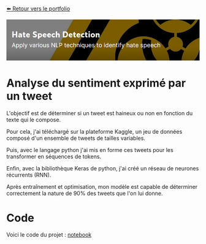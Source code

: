 [:arrow_left: Retour vers le portfolio](https://github.com/ThibaultLanthiez/Portfolio)

<img src="https://github.com/ThibaultLanthiez/Analyse-sentiment-tweet/blob/main/image-dataset.PNG" width="100%" and height="80%"/>

# Analyse du sentiment exprimé par un tweet

L'objectif est de déterminer si un tweet est haineux ou non en fonction du texte qui le compose.

Pour cela, j'ai téléchargé sur la plateforme Kaggle, un jeu de données composé d'un ensemble de tweets de tailles variables.

Puis, avec le langage python j'ai mis en forme ces tweets pour les transformer en séquences de tokens.

Enfin, avec la bibliothèque Keras de python, j'ai créé un réseau de neurones récurrents (RNN). 

Après entraînement et optimisation, mon modèle est capable de déterminer correctement la nature de 90% des tweets que l'on lui donne.

# Code

Voici le code du projet : [notebook](https://github.com/ThibaultLanthiez/Analyse-sentiment-tweet/blob/main/Projet_9_Analyse_de_sentiment_Message_haineux.ipynb)
